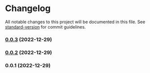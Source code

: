 # Changelog

All notable changes to this project will be documented in this file. See [standard-version](https://github.com/conventional-changelog/standard-version) for commit guidelines.

### [0.0.3](https://github.com/mokkapps/changelog-generator-demo/compare/v0.0.2...v0.0.3) (2022-12-29)

### [0.0.2](https://github.com/mokkapps/changelog-generator-demo/compare/v0.0.1...v0.0.2) (2022-12-29)

### 0.0.1 (2022-12-29)
